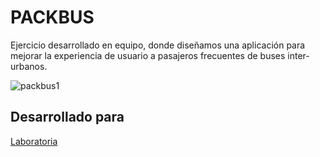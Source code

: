 # PACKBUS

Ejercicio desarrollado en equipo, donde diseñamos una aplicación para mejorar la experiencia de usuario a pasajeros frecuentes de buses inter-urbanos.

![packbus1](https://user-images.githubusercontent.com/32289134/38241578-f7a4bb4c-3708-11e8-902c-5da455d8dfdd.jpg)


## Desarrollado para 
[Laboratoria](http://laboratoria.la)